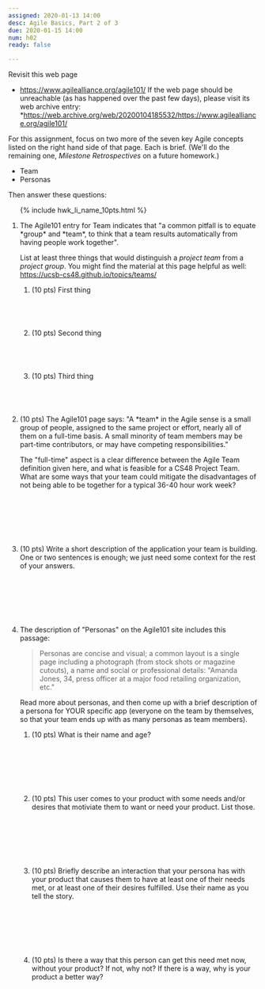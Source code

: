 ```yaml
---
assigned: 2020-01-13 14:00
desc: Agile Basics, Part 2 of 3
due: 2020-01-15 14:00
num: h02
ready: false

---
```



Revisit this web page

* <https://www.agilealliance.org/agile101/>
If the web page should be unreachable (as has happened over the past few days), please visit its web archive entry: 
*<https://web.archive.org/web/20200104185532/https://www.agilealliance.org/agile101/>

For this assignment, focus on two more of the seven key Agile concepts listed on the right hand side of that page.
Each is brief.  (We'll do the remaining one, *Milestone Retrospectives* on a future homework.)

* Team
* Personas

Then answer these questions:
<ol>

{% include hwk_li_name_10pts.html %}

<li style="margin-bottom:1em;" markdown="1">
The Agile101 entry for Team indicates that "a common pitfall is to equate *group* and *team*, to think that a team results automatically from having people work together".

List at least three things that would distinguish a *project team* from a *project group*. You might find the material at this page helpful as well: <https://ucsb-cs48.github.io/topics/teams/>

<ol>
<li style="margin-bottom:5em;" markdown="1">
(10 pts) First thing
</li>
<li style="margin-bottom:5em;" markdown="1">
(10 pts) Second thing
</li>
<li style="margin-bottom:5em;" markdown="1">
(10 pts) Third thing
</li>
</ol>


<div class="pagebreak">
</div>


</li>

<li style="margin-bottom:8em;" markdown="1" data-obj="teamwork"> (10 pts) The Agile101 page says: "A *team* in the Agile sense is a small group of people, assigned to the same project or effort, nearly all of them on a full-time basis. A small minority of team members may be part-time contributors, or may have competing responsibilities."  

The "full-time" aspect is a clear difference between the Agile Team definition given here, and what is feasible for a CS48 Project Team.   What are some ways that your team could mitigate the disadvantages of not being able to be together for a typical 36-40 hour work week?


</li>

<li style="margin-bottom:8em;" markdown="1"> (10 pts) Write a short description of the application your team is building.
One or two sentences is enough; we just need some context for the rest of your answers.

</li>

<li style="margin-bottom:8em;" markdown="1">The description of "Personas" on the Agile101 site includes this
passage:

<blockquote>
Personas are concise and visual; a common layout is a single page including a photograph (from stock shots or magazine cutouts), a name and social or professional details: "Amanda Jones, 34, press officer at a major food retailing organization, etc."
</blockquote>

Read more about personas, and then come up with a brief description of a persona for YOUR specific app (everyone on the team by themselves, so that your team ends up with as many personas as team members).  

<ol>
  
<li style="margin-bottom:8em;" markdown="1"> (10 pts) What is their name and age?
</li>

<li style="margin-bottom:8em;" markdown="1"> (10 pts) This user comes to your product with some needs and/or desires that motiviate them to want or need your product.    List those.

</li>

<li style="margin-bottom:8em;" markdown="1"> (10 pts) Briefly describe an interaction that your persona has with your product that causes them to have at least one of their needs met, or at least one of their desires fulfilled.  Use their name as you tell the story.

</li>

<li style="margin-bottom:8em;" markdown="1"> (10 pts) Is there a way that this person can get this need met now, without your product?  If not, why not?  If there is a way, why is your product a better way?
</li>



</ol>

</li>

</ol>
